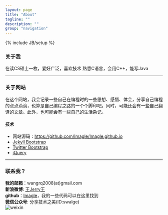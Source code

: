 ```yaml
---
layout: page
title: "About"
tagline: ""
description: ""
group: "navigation"
---
```

{% include JB/setup %}

### 关于我

在读CS硕士一枚，爱好广泛，喜欢技术
熟悉C语言，会用C++，能写Java

----------------------------------------------------------------------------

### 关于网站

在这个网站，我会记录一些自己在编程时的一些思想、感悟、体会，分享自己编程的点点滴滴，也算是自己编程之路的一个个脚印吧。同时，可能还会有一些自己翻译的文章。此外，也可能会有一些自己的生活杂记。

#### 技术

* 网站源码：https://github.com/Imagle/Imagle.github.io
* [Jekyll Bootstrap][]
* [Twitter Bootstrap][]
* [jQuery][]

---------------------------------------------------------------------------

### 联系我？

__我的邮箱__：wangrq2008(at)gmail.com  
__新浪微博__: [王Jerry王][weibo]   
__github__：[Imagle][]，我的一些代码可以在这里找到   
__微信公众号__: 分享技术之美(ID:swalge)  
    ![weixin][photo]

[weibo]: http://weibo.com/rqqrwang
[Imagle]: http://github.com/Imagle
[Jekyll Bootstrap]: http://jekyllbootstrap.com "The Definitive Jekyll Blogging Framework"
[Twitter Bootstrap]: http://twitter.github.com/bootstrap/
[jQuery]: http://jquery.com
[photo]: http://Imagle.github.io/static/img/photo.jpg
